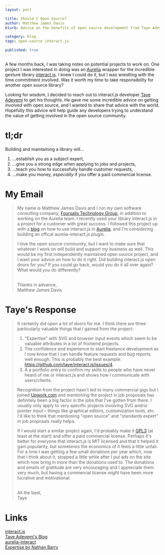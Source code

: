 ```yaml
---
layout: post

title: Should I Open Source?
author: Matthew James Davis
blurb: Advice on the benefits of open source development from Taye Adeyemi, creator of interact.js.

category: blog
tags: open-source interact.js

published: true
---
```


A few months back, I was taking notes on potential projects to work on. One project I was interested in doing was an [Aurelia](http://aurelia.io/) wrapper for the incredible gesture library [interact.js](http://interact.js.io/). I knew I could do it, but I was wrestling with the time commitment involved. Was it worth my time to take responsibility for another open source library? 

Looking for wisdom, I decided to reach out to interact.js developer [Taye Adeyemi](http://taye.me/) to get his thoughts. He gave me some incredible advice on getting involved with open source, and I wanted to share that advice with the world. Hopefully this advice will help guide any developers trying to understand the value of getting involved in the open source community.

# tl;dr

Building and maintaining a library will...

1. ...establish you as a subject expert,
2. ...give you a strong edge when applying to jobs and projects,
3. ...teach you how to successfully handle customer requests,
4. ...make you money, *especially* if you offer a paid commercial license.

# My Email

<blockquote class="email">
  
  <p>My name is Matthew James Davis and I run my own software consulting company, <a href="http://foursails.co/">Foursails Technology Group</a>, in addition to working on the Aurelia team. I recently used your library interact.js in a project for a customer with great success. I followed this project up with a <a href="http://davismj.me/blog/aurelia-drag-and-drop/">blog</a> on how to use interact.js in <a href="http://aurelia.io/">Aurelia</a>, and I'm considering building an offical aurelia-interact.js plugin.</p>

  <p>I love the open source community, but I want to make sure that whatever I work on will build and support my business as well. This would be my first independently maintained open source project, and I want your advice on how to do it right. Did building interact.js open doors for you? If you could go back, would you do it all over again? What would you do differently?</p>
  <br />
  Thanks in advance,<br />
  Matthew James Davis
</blockquote>

# Taye's Response

<blockquote class="email">

  <p>It certainly did open a lot of doors for me. I think there are three particularly valuable things that I gained from the project:</p>
  
  <ol>
    <li>"Expertise" with SVG and browser input events which seem to be valuable attributes in a lot of frontend projects.</li>
    <li>The confidence and experience to start freelance development as I now know that I can handle feature requests and bug reports well enough. This is probably the best example: <a href="https://github.com/taye/interact.js/issues/4">https://github.com/taye/interact.js/issues/4</a>.</li>
    <li>A a portfolio entry to confirm my skills to people who have never heard of me or interact.js and shows how I communicate with users/clients.</li>
  </ol>

  <p>Recognition from the project hasn't led to many commercial gigs but I joined <a href="http://upwork.com/">Upwork.com</a> and mentioning the project in job proposals has definitely been a big factor in the jobs that I've gotten from there. I usually only apply to very specific projects involving SVG and/or pointer input – things like graphical editors, customization tools, etc. I'd like to think that mentioning "open source" and "standards expert" in job proposals really helps.</p>

  <p>If I would start a similar project again, I'd probably make it <a href="https://www.gnu.org/licenses/gpl-3.0.en.html">GPL3</a> (at least at the start) and offer a paid commercial license. Perhaps it's better for everyone that interact.js is MIT licensed and that it helped it gain popularity, but sometimes the economics of it feels a little unfair. For a time I was getting a few small donations per year which, now that I think about it, stopped a little while after I put ads on the site which now bring in more than the donations used to. The donations and emails of gratitude are very encouraging and I appreciate them very much, but having a commercial license <i>might</i> have been more lucrative and motivational.</p>
  <br />
  All the best,<br />
  Taye

</blockquote>


# Links

[interact.js](interact.js.io)<br />
[Taye Adeyemi's Blog](http://taye.me/)<br />
[aurelia-interact](https://github.com/eriklieben/aurelia-interact.js)<br />
[Expertise by Nathan Barry](https://www.smashingmagazine.com/2013/06/how-to-launch-anything/#expertise)<br />